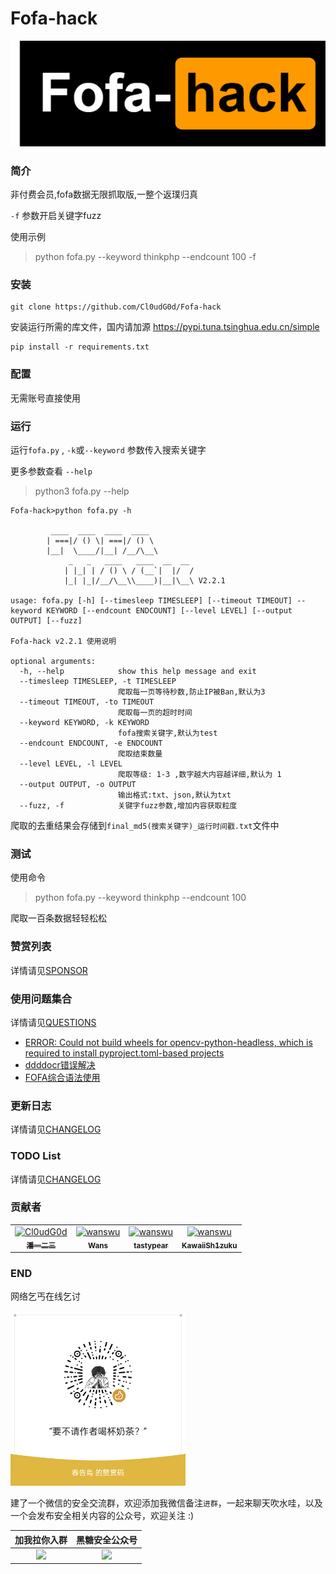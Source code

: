 # Fofa-hack

![Fofa-hack](./images/logo.png)

### 简介

非付费会员,fofa数据无限抓取版,一整个返璞归真

`-f` 参数开启关键字fuzz

使用示例
> python fofa.py --keyword thinkphp --endcount 100 -f
### 安装

```shell
git clone https://github.com/Cl0udG0d/Fofa-hack
```

安装运行所需的库文件，国内请加源 https://pypi.tuna.tsinghua.edu.cn/simple

```shell
pip install -r requirements.txt
```

### 配置

无需账号直接使用

### 运行

运行`fofa.py` , `-k`或`--keyword` 参数传入搜索关键字

更多参数查看 `--help`

> python3 fofa.py --help

```shell
Fofa-hack>python fofa.py -h

         ____  ____  ____  ____      
        | ===|/ () \| ===|/ () \     
        |__|  \____/|__| /__/\__\    
             _   _   ____   ____  __  __ 
            | |_| | / () \ / (__`|  |/  /
            |_| |_|/__/\__\\____)|__|\__\ V2.2.1
        
usage: fofa.py [-h] [--timesleep TIMESLEEP] [--timeout TIMEOUT] --keyword KEYWORD [--endcount ENDCOUNT] [--level LEVEL] [--output OUTPUT] [--fuzz]

Fofa-hack v2.2.1 使用说明

optional arguments:
  -h, --help            show this help message and exit
  --timesleep TIMESLEEP, -t TIMESLEEP
                        爬取每一页等待秒数,防止IP被Ban,默认为3
  --timeout TIMEOUT, -to TIMEOUT
                        爬取每一页的超时时间
  --keyword KEYWORD, -k KEYWORD
                        fofa搜索关键字,默认为test
  --endcount ENDCOUNT, -e ENDCOUNT
                        爬取结束数量
  --level LEVEL, -l LEVEL
                        爬取等级: 1-3 ,数字越大内容越详细,默认为 1
  --output OUTPUT, -o OUTPUT
                        输出格式:txt、json,默认为txt
  --fuzz, -f            关键字fuzz参数,增加内容获取粒度
```

爬取的去重结果会存储到`final_md5(搜索关键字)_运行时间戳.txt`文件中

### 测试

使用命令 

> python fofa.py --keyword thinkphp --endcount 100

爬取一百条数据轻轻松松

### 赞赏列表

详情请见[SPONSOR](docs/SPONSOR.md)

### 使用问题集合

详情请见[QUESTIONS](docs/QUESTIONS.md)

+ [ERROR: Could not build wheels for opencv-python-headless, which is required to install pyproject.toml-based projects](docs/QUESTIONS.md#opencv-python错误)
+ [ddddocr错误解决](docs/QUESTIONS.md#ddddocr错误解决)
+ [FOFA综合语法使用](docs/QUESTIONS.md#FOFA综合语法使用)

### 更新日志

详情请见[CHANGELOG](docs/CHANGELOG.md)

### TODO List

详情请见[CHANGELOG](docs/TODO.md)

### 贡献者

<table>
<tr>
    <td align="center">
        <a href="https://github.com/Cl0udG0d">
            <img src="https://avatars.githubusercontent.com/u/45556496?v=4" width="100;" alt="Cl0udG0d"/>
            <br />
            <sub><b>潘一二三</b></sub>
        </a>
    </td>
    <td align="center">
        <a href="https://github.com/wanswu">
            <img src="https://avatars.githubusercontent.com/u/49047734?v=4" width="100;" alt="wanswu"/>
            <br />
            <sub><b>Wans</b></sub>
        </a>
    </td>
    <td align="center">
        <a href="https://github.com/tastypear">
            <img src="https://avatars.githubusercontent.com/u/1382667?v=4" width="100;" alt="wanswu"/>
            <br />
            <sub><b>tastypear</b></sub>
        </a>
    </td>
    <td align="center">
        <a href="https://github.com/KawaiiSh1zuku">
            <img src="https://avatars.githubusercontent.com/u/51824296?v=4" width="100;" alt="wanswu"/>
            <br />
            <sub><b>KawaiiSh1zuku</b></sub>
        </a>
    </td>
</tr>
</table>

### END 

网络乞丐在线乞讨
<div>
    <img  alt="PNG" src="./images/sponsor.png"  width="280px" />
</div>

建了一个微信的安全交流群，欢迎添加我微信备注`进群`，一起来聊天吹水哇，以及一个会发布安全相关内容的公众号，欢迎关注 :)

|               加我拉你入群               |                                                            黑糖安全公众号                                                             |
|:----------------------------------------------------------: |:------------------------------------------------------------------------------------------------------------------------------:|
| <img src="https://springbird3.oss-cn-chengdu.aliyuncs.com/lianxiang/1a1f7894a170bec207e61bf86a01592.jpg" width="300"/> | <img src="https://springbird3.oss-cn-chengdu.aliyuncs.com/lianxiang/qrcode_for_gh_cead8e1080d6_430.jpg" width="300"/> |